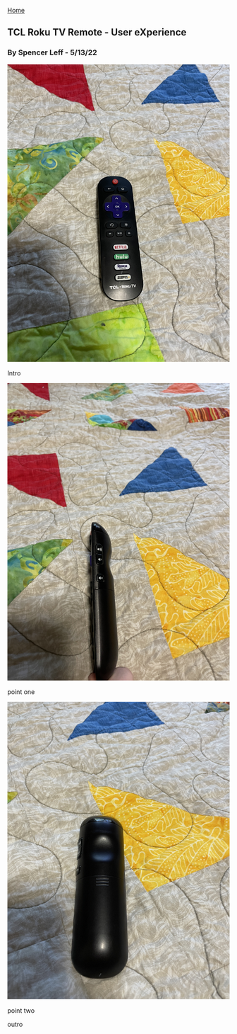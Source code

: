 [Home](../)

## TCL Roku TV Remote - User eXperience
### By Spencer Leff - 5/13/22

![J03 Image 1](../assets/j03_image1.JPG "J03 Image 1")

Intro

![J03 Image 2](../assets/j03_image2.JPG "J03 Image 2")

point one

![J03 Image 3](../assets/j03_image3.JPG "J03 Image 3")

point two

outro
